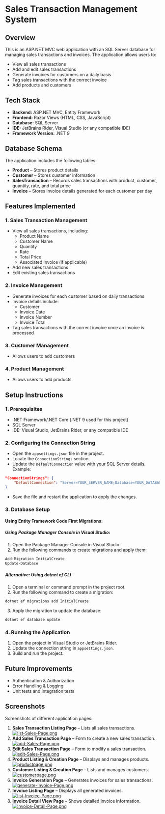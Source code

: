 # Sales Transaction Management System

## Overview

This is an ASP.NET MVC web application with an SQL Server database for managing sales transactions and invoices. The application allows users to:

- View all sales transactions
- Add and edit sales transactions
- Generate invoices for customers on a daily basis
- Tag sales transactions with the correct invoice
- Add products and customers

## Tech Stack

- **Backend:** ASP.NET MVC, Entity Framework
- **Frontend:** Razor Views (HTML, CSS, JavaScript)
- **Database:** SQL Server
- **IDE:** JetBrains Rider, Visual Studio (or any compatible IDE)
- **Framework Version:** .NET 9

## Database Schema

The application includes the following tables:

- **Product** – Stores product details
- **Customer** – Stores customer information
- **SalesTransaction** – Records sales transactions with product, customer, quantity, rate, and total price
- **Invoice** – Stores invoice details generated for each customer per day

## Features Implemented

### 1. Sales Transaction Management
- View all sales transactions, including:
    - Product Name
    - Customer Name
    - Quantity
    - Rate
    - Total Price
    - Associated Invoice (if applicable)
- Add new sales transactions
- Edit existing sales transactions

### 2. Invoice Management
- Generate invoices for each customer based on daily transactions
- Invoice details include:
    - Customer
    - Invoice Date
    - Invoice Number
    - Invoice Total
- Tag sales transactions with the correct invoice once an invoice is processed

### 3. Customer Management
- Allows users to add customers

### 4. Product Management
- Allows users to add products

## Setup Instructions

### 1. Prerequisites
- .NET Framework/.NET Core (.NET 9 used for this project)
- SQL Server
- IDE: Visual Studio, JetBrains Rider, or any compatible IDE

### 2. Configuring the Connection String
- Open the `appsettings.json` file in the project.
- Locate the `ConnectionStrings` section.
- Update the `DefaultConnection` value with your SQL Server details. Example:

```json
"ConnectionStrings": {
    "DefaultConnection": "Server=YOUR_SERVER_NAME;Database=YOUR_DATABASE_NAME;User Id=YOUR_USERNAME;Password=YOUR_PASSWORD;"
}
```

- Save the file and restart the application to apply the changes.

### 3. Database Setup
#### Using Entity Framework Code First Migrations:
##### Using Package Manager Console in Visual Studio:
1. Open the Package Manager Console in Visual Studio.
2. Run the following commands to create migrations and apply them:

```powershell
Add-Migration InitialCreate
Update-Database
```

##### Alternative: Using dotnet ef CLI
1. Open a terminal or command prompt in the project root.
2. Run the following command to create a migration:

```sh
dotnet ef migrations add InitialCreate
```

3. Apply the migration to update the database:

```sh
dotnet ef database update
```

### 4. Running the Application
1. Open the project in Visual Studio or JetBrains Rider.
2. Update the connection string in `appsettings.json`.
3. Build and run the project.

## Future Improvements
- Authentication & Authorization
- Error Handling & Logging
- Unit tests and integration tests


## Screenshots

Screenshots of different application pages:

1. **Sales Transaction Listing Page** – Lists all sales transactions.
   [![list-Sales-Page.png](https://i.postimg.cc/k5JjC1n3/list-Sales-Page.png)](https://postimg.cc/w1r5cky0)
2. **Add Sales Transaction Page** – Form to create a new sales transaction.
[![add-Sales-Page.png](https://i.postimg.cc/23N1dW1r/add-Sales-Page.png)](https://postimg.cc/dZnQwLRx)
3. **Edit Sales Transaction Page** – Form to modify a sales transaction.
   [![edit-Sales-Page.png](https://i.postimg.cc/2jMXW7xh/edit-Sales-Page.png)](https://postimg.cc/vD7zF9kZ)
4. **Product Listing & Creation Page** – Displays and manages products.
   [![productpage.png](https://i.postimg.cc/T3qkZMvJ/productpage.png)](https://postimg.cc/LJ5B1WXJ)
5. **Customer Listing & Creation Page** – Lists and manages customers.
   [![customerpage.png](https://i.postimg.cc/vTV16hH0/customerpage.png)](https://postimg.cc/9wcX6G99)
6. **Invoice Generation Page** – Generates invoices for sales transactions.
   [![generate-Invoice-Page.png](https://i.postimg.cc/XNpzXz9n/generate-Invoice-Page.png)](https://postimg.cc/JtCq2KTF)
7. **Invoice Listing Page** – Displays all generated invoices.
   [![list-Invoice-Page.png](https://i.postimg.cc/4xTLL4q3/list-Invoice-Page.png)](https://postimg.cc/2V273Yzp)
8. **Invoice Detail View Page** – Shows detailed invoice information.
   [![invoice-Detail-Page.png](https://i.postimg.cc/L6PQ3gy7/invoice-Detail-Page.png)](https://postimg.cc/mtbSbkWN)

